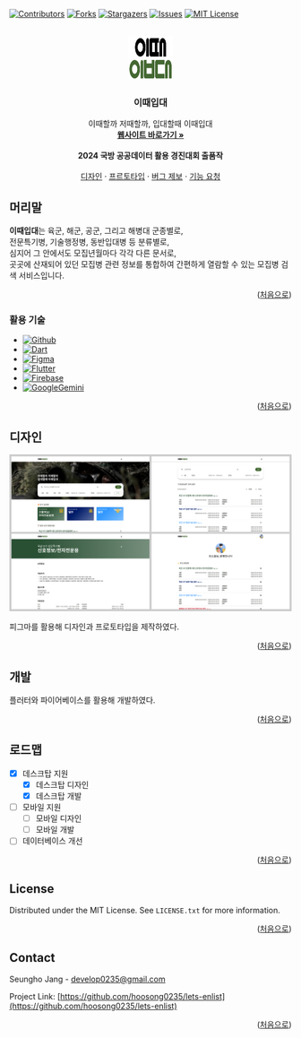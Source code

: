 <!-- Improved compatibility of 처음으로 link: See: https://github.com/othneildrew/Best-README-Template/pull/73 -->
<a name="readme-top"></a>
<!--
*** Thanks for checking out the Best-README-Template. If you have a suggestion
*** that would make this better, please fork the repo and create a pull request
*** or simply open an issue with the tag "enhancement".
*** Don't forget to give the project a star!
*** Thanks again! Now go create something AMAZING! :D
-->



<!-- PROJECT SHIELDS -->
<!--
*** I'm using markdown "reference style" links for readability.
*** Reference links are enclosed in brackets [ ] instead of parentheses ( ).
*** See the bottom of this document for the declaration of the reference variables
*** for contributors-url, forks-url, etc. This is an optional, concise syntax you may use.
*** https://www.markdownguide.org/basic-syntax/#reference-style-links
-->
[![Contributors][contributors-shield]][contributors-url]
[![Forks][forks-shield]][forks-url]
[![Stargazers][stars-shield]][stars-url]
[![Issues][issues-shield]][issues-url]
[![MIT License][license-shield]][license-url]



<!-- PROJECT LOGO -->
<br />
<div align="center">
  <a href="https://lets-enlist.web.app">
    <img src="assets/LetsEnlistVertical.svg" alt="Logo" width="80" height="80">
  </a>

<h3 align="center">이때입대</h3>

  <p align="center">
    이때할까 저때할까, 입대할때 이때입대
    <br />
    <a href="https://lets-enlist.web.app"><strong>웹사이트 바로가기 »</strong></a>
    <br />
    <br />
    <strong>2024 국방 공공데이터 활용 경진대회 출품작</strong>
    <br />
    <br />
    <a href="https://www.figma.com/design/P2tx7s6MSax8SiALLR6erd/%EC%9D%B4%EB%95%8C%EC%9E%85%EB%8C%80?node-id=54795-2082&t=4JCeUbMbZfFgIICb-1">디자인</a>
    ·
    <a href="https://www.figma.com/proto/P2tx7s6MSax8SiALLR6erd/%EC%9D%B4%EB%95%8C%EC%9E%85%EB%8C%80?node-id=54795-2082&t=4JCeUbMbZfFgIICb-1">프르토타입</a>
    ·
    <a href="https://github.com/hoosong0235/lets-enlist/issues/new?labels=bug&template=bug-report---.md">버그 제보</a>
    ·
    <a href="https://github.com/hoosong0235/lets-enlist/issues/new?labels=enhancement&template=feature-request---.md">기능 요청</a>
  </p>
</div>



<!-- ABOUT THE PROJECT -->
## 머리말

<p>
  <strong>이때입대</strong>는
  육군, 해군, 공군, 그리고 해병대 군종별로,<br />
  전문특기병, 기술행정병, 동반입대병 등 분류별로,<br />
  심지어 그 안에서도 모집년월마다 각각 다른 문서로,<br />
  곳곳에 산재되어 있던 모집병 관련 정보를 통합하여 간편하게 열람할 수 있는 모집병 검색 서비스입니다.<br />
</p>

<p align="right">(<a href="#readme-top">처음으로</a>)</p>



### 활용 기술

* [![Github][Github.js]][Github-url]
* [![Dart][Dart.js]][Dart-url]
* [![Figma][Figma.js]][Figma-url]
* [![Flutter][Flutter.js]][Flutter-url]
* [![Firebase][Firebase.js]][Firebase-url]
* [![GoogleGemini][GoogleGemini.js]][GoogleGemini-url]

<p align="right">(<a href="#readme-top">처음으로</a>)</p>



## 디자인

![Lets Enlist Screen Shot](readmeAssets/design.png)

피그마를 활용해 디자인과 프로토타입을 제작하였다.

<p align="right">(<a href="#readme-top">처음으로</a>)</p>



## 개발

플러터와 파이어베이스를 활용해 개발하였다.

<p align="right">(<a href="#readme-top">처음으로</a>)</p>



<!-- ROADMAP -->
## 로드맵

- [x] 데스크탑 지원
    - [x] 데스크탑 디자인
    - [x] 데스크탑 개발
- [ ] 모바일 지원
    - [ ] 모바일 디자인
    - [ ] 모바일 개발
- [ ] 데이터베이스 개선

<p align="right">(<a href="#readme-top">처음으로</a>)</p>



<!-- LICENSE -->
## License

Distributed under the MIT License. See `LICENSE.txt` for more information.

<p align="right">(<a href="#readme-top">처음으로</a>)</p>



<!-- CONTACT -->
## Contact

Seungho Jang  - develop0235@gmail.com

Project Link: [https://github.com/hoosong0235/lets-enlist](https://github.com/hoosong0235/lets-enlist)

<p align="right">(<a href="#readme-top">처음으로</a>)</p>



<!-- MARKDOWN LINKS & IMAGES -->
<!-- https://www.markdownguide.org/basic-syntax/#reference-style-links -->
[contributors-shield]: https://img.shields.io/github/contributors/hoosong0235/lets-enlist.svg?style=for-the-badge
[contributors-url]: https://github.com/hoosong0235/lets-enlist/graphs/contributors
[forks-shield]: https://img.shields.io/github/forks/hoosong0235/lets-enlist.svg?style=for-the-badge
[forks-url]: https://github.com/hoosong0235/lets-enlist/network/members
[stars-shield]: https://img.shields.io/github/stars/hoosong0235/lets-enlist.svg?style=for-the-badge
[stars-url]: https://github.com/hoosong0235/lets-enlist/stargazers
[issues-shield]: https://img.shields.io/github/issues/hoosong0235/lets-enlist.svg?style=for-the-badge
[issues-url]: https://github.com/hoosong0235/lets-enlist/issues
[license-shield]: https://img.shields.io/github/license/hoosong0235/lets-enlist.svg?style=for-the-badge
[license-url]: https://github.com/hoosong0235/lets-enlist/blob/master/LICENSE.txt

[Github.js]: https://img.shields.io/badge/github-%23121011.svg?style=for-the-badge&logo=github&logoColor=white
[Github-url]: https://github.com/
[Dart.js]: https://img.shields.io/badge/dart-%230175C2.svg?style=for-the-badge&logo=dart&logoColor=white
[Dart-url]: https://dart.dev/
[Figma.js]: https://img.shields.io/badge/figma-%23F24E1E.svg?style=for-the-badge&logo=figma&logoColor=white
[Figma-url]: https://www.figma.com/
[Flutter.js]: https://img.shields.io/badge/Flutter-%2302569B.svg?style=for-the-badge&logo=Flutter&logoColor=white
[Flutter-url]: https://flutter.dev/
[Firebase.js]: https://img.shields.io/badge/firebase-a08021?style=for-the-badge&logo=firebase&logoColor=ffcd34
[Firebase-url]: https://firebase.google.com/
[GoogleGemini.js]: https://img.shields.io/badge/Google%20Gemini-886FBF?logo=googlegemini&logoColor=fff
[GoogleGemini-url]: https://gemini.google.com/